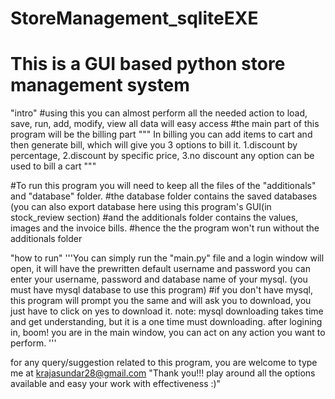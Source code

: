 # StoreManagement_sqliteEXE
# This is a GUI based python store management system
"intro"
#using this you can almost perform all the needed action to load, save, run, add, modify, view all data will easy access
#the main part of this program will be the billing part
"""
In billing you can add items to cart and then generate bill, which will give you 3 options to bill it.
1.discount by percentage, 2.discount by specific price, 3.no discount
any option can be used to bill a cart
"""

#To run this program you will need to keep all the files of the "additionals" and "database" folder.
#the database folder contains the saved databases (you can also export database here using this program's GUI(in stock_review section)
#and the additionals folder contains the values, images and the invoice bills.
#hence the the program won't run without the additionals folder

"how to run"
'''You can simply run the "main.py" file and a login window will open, it will have the prewritten default username and password
you can enter your username, password and database name of your mysql. (you must have mysql database to use this program)
#if you don't have mysql, this program will prompt you the same and will ask you to download, you just have to click on yes to download it.
note: mysql downloading takes time and get understanding, but it is a one time must downloading.
after logining in, boom! you are in the main window, you can act on any action you want to perform.
'''

for any query/suggestion related to this program, you are welcome to type me at krajasundar28@gmail.com
"Thank you!!! play around all the options available and easy your work with effectiveness :)"
